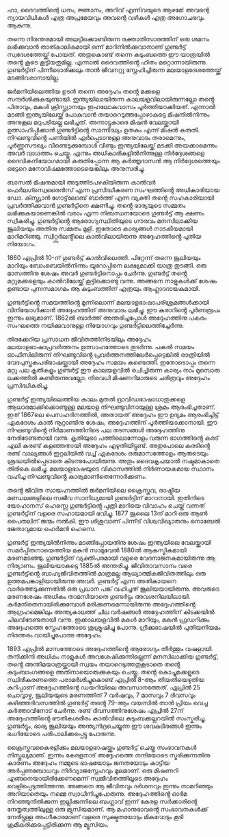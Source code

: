 ഹാ, ദൈവത്തിന്റെ ധനം, ജ്ഞാനം, അറിവ് എന്നിവയുടെ ആഴമേ! അവന്റെ ന്യായവിധികൾ എത്ര അപ്രമേയവും അവന്റെ വഴികൾ എത്ര അഗോചരവും ആകുന്നു.

തന്നെ നിരന്തരമായി അലട്ടിക്കൊണ്ടിരുന്ന രക്താതിസാരത്തിന് ഒരു ശമനം ലഭിക്കുവാൻ താത്കാലികമായി ഒന്ന് മാറിനിൽക്കുവാനാണ് ഗുണ്ടർട്ട് സ്വദേശത്തേയ്ക്ക് പോയത്. അതുകൊണ്ട് തന്നെ കുടുംബത്തെ ഈ യാത്രയിൽ തൻ്റെ കൂടെ കൂട്ടിയതുമില്ല. എന്നാൽ ദൈവത്തിൻ്റെ ഹിതം മറ്റൊന്നായിരുന്നു. ഗുണ്ടർട്ടിന് പിന്നീടൊരിക്കലും താൻ ജീവനറ്റു സ്നേഹിച്ചിരുന്ന മലയാളദേശത്തേയ്ക്ക് മടങ്ങിവരാനായില്ല.  

ജർമനിയിലെത്തിയ ഉടൻ തന്നെ അദ്ദേഹം തൻ്റെ മക്കളെ സന്ദർശിക്കുകയുണ്ടായി. ഇന്ത്യയിലായിരുന്ന കാലയളവിലായിരുന്നല്ലോ തൻ്റെ പിതാവും, മകൾ ക്രിസ്ത്യാനയും ഇഹലോകവാസം പൂർത്തിയാക്കിയത്. എന്നാൽ മടങ്ങി ഇന്ത്യയിലേയ്ക്ക് പോകുവാൻ തയാറെടുത്തപ്പോഴാകട്ടെ മിഷനിൽനിന്നും അനുകൂല മറുപടിയല്ല ലഭിച്ചത്. അന്നാട്ടുകാരെ മിഷൻ വേലയ്ക്കായി ഉത്സാഹിപ്പിക്കാൻ ഗുണ്ടർട്ടിൻ്റെ സാന്നിദ്ധ്യം ഉതകും എന്ന് മിഷൻ കരുതി. നിഘണ്ടുവിൻ്റെ പണിയിൽ ഏർപ്പെടാനുള്ള അനുവാദം തരാമെന്നും, പൂർണ്ണസൗഖ്യം വീണ്ടെടുക്കുമ്പോൾ വീണ്ടും ഇന്ത്യയിലേയ്ക്ക് മടക്കി അയക്കാമെന്നും അവർ വാഗ്ദത്തം ചെയ്തു. എന്നും അധികാരികളിൽനിന്നുള്ള നിർദ്ദേശങ്ങളെ ദൈവികനിയോഗമായി കരുതിപ്പോന്ന ആ കർത്തൃദാസൻ ആ നിർദ്ദേശത്തെയും ഒട്ടേറെ മനോവിഷമത്തോടെയെങ്കിലും അനുസരിച്ചു. 

ബാസൽ മിഷനുമായി അടുത്തിടപഴകിയിരുന്ന കാൽവർ ഫെർലഗ്സ്വെരൈൻസ് എന്ന പ്രസിദ്ധീകരണ സംഘത്തിൻ്റെ അധികാരിയായ ഡോ. കിസ്ത്യാൻ ഗോട്ട്‌ലോബ് ബാർത്ത് എന്ന വ്യക്തി തൻ്റെ സഹകാരിയായി പ്രവർത്തിക്കുവാൻ ഗുണ്ടർട്ടിനെ ക്ഷണിച്ചു. തൻ്റെ ഭാര്യയുടെ സമ്മതം ലഭിക്കുകയാണെങ്കിൽ വരാം എന്ന നിബന്ധനയോടെ ഗുണ്ടർട്ട് ആ ക്ഷണം സ്വീകരിച്ചു. ഗുണ്ടർട്ടിൻ്റെ ആരോഗ്യസ്ഥിതിയുടെ ഗൗരവം മനസിലാക്കിയ ജൂലിയയും അതിനു സമ്മതം മൂളി. ഇതോടെ കാര്യങ്ങൾ നാടകീയമായി മാറിമറിഞ്ഞു. സ്വിറ്റ്സർലൻ്റിലെ കാൽവിലായിരുന്നു അദ്ദേഹത്തിൻ്റെ പുതിയ നിയോഗം. 

1860 ഏപ്രിൽ 10-ന് ഗുണ്ടർട്ട് കാൽവിലെത്തി. പിറ്റേന്ന് തന്നെ ജൂലിയയും മാറിയും ബോംബെയിൽനിന്നും യൂറോപ്പിനെ ലക്ഷ്യമാക്കി യാത്ര തുടങ്ങി. ഒരു മാസത്തിനു ശേഷം അവർ ഗുണ്ടർട്ടിനൊപ്പം ചേർന്നു. ഗുണ്ടർട്ട് തൻ്റെ മറ്റുമക്കളെയും കാൽവിലേയ്ക്ക് കൂട്ടിക്കൊണ്ടു വന്നു. അങ്ങനെ നാളുകൾക്ക് ശേഷം ഉണ്ടായ പുനഃസമാഗമം ആ കുടുംബത്തിന് എത്രയും ആഹ്ലാദദായകമായി. 

ഗുണ്ടർട്ടിൻ്റെ സമയത്തിൻ്റെ മൂന്നിലൊന്ന് മലയാളഭാഷാപരിശ്രമങ്ങൾക്കായി വിനിയോഗിക്കാൻ അദ്ദേഹത്തിന് അനുവാദം ലഭിച്ചു. ഈ കരാറിൻ്റെ പൂർണരൂപം ഇന്നും ലഭ്യമാണ്. 1862ൽ ബാർത്ത് അന്തരിച്ചപ്പോൾ അദ്ദേഹത്തിനു പകരം സംഘത്തെ നയിക്കുവാനുള്ള നിയോഗവും ഗുണ്ടർട്ടിലെത്തിച്ചേർന്നു. 

തിരക്കേറിയ പ്രസാധന ജീവിതത്തിനിടയിലും അദ്ദേഹം മലയാളഭാഷാപ്രവർത്തനം ഉത്സാഹത്തോടെ തുടർന്നു. പകൽ സമയം ഓഫീസിലിരുന്ന് നിഘണ്ടുവിൻ്റെ പ്രവർത്തനത്തിലേർപ്പെട്ടെങ്കിൽ രാത്രിയിൽ വേദപുസ്തകപരിഭാഷയ്ക്കായി അദ്ദേഹം സമയം കണ്ടെത്തി. ഇതോടൊപ്പം തന്നെ മറ്റു പല കൃതികളും ഗുണ്ടർട്ട് ഈ കാലയളവിൽ രചിച്ചിരുന്ന കാര്യം നാം മുമ്പൊരു ലക്കത്തിൽ കണ്ടിരുന്നുവല്ലോ. നിരവധി മിഷണറിമാരുടെ ചരിത്രവും അദ്ദേഹം പ്രസിദ്ധീകരിച്ചു.

ഗുണ്ടർട്ട് ഇന്ത്യയിലെത്തിയ കാലം മുതൽ ദ്രാവിഡഭാഷാധാതുക്കളെ ആധാരമാക്കിക്കൊണ്ടുള്ള മലയാള നിഘണ്ടുവിനായുള്ള ശ്രമം ആരംഭിച്ചതാണ്. ഇത് 1867ലെ പെസഹദിനത്തിൽ, അതായത് അദ്ദേഹം ഈ ഉദ്യമം ആരംഭിച്ചിട്ട് ഏകദേശം കാൽ നൂറ്റാണ്ടിനു ശേഷം, അദ്ദേഹത്തിന് പൂർത്തിയാക്കാനായി. ഈ നിഘണ്ടുവിൻ്റെ നിർമാണത്തിനിടെ പല തടസങ്ങൾ അദ്ദേഹത്തിനു നേരിടേണ്ടതായി വന്നു. കൃതിയുടെ പത്തിലൊന്നോളം വരുന്ന ഭാഗത്തിൻ്റെ കരട് എലി കരണ്ട് കളഞ്ഞതായി അദ്ദേഹം എഴുതിയിട്ടുണ്ട്. അതുപോലെ കരടിൻ്റെ രണ്ട് വാല്യങ്ങൾ ഇറ്റലിയിൽ വച്ച് ഏകദേശം ഒരുമാസത്തോളം ആരുടെയും ശ്രദ്ധയിൽപ്പെടാതെ കിടന്നുപോയിരുന്നു. അതും ദൈവകൃപയാൽ നഷ്ടമാകാതെ തിരികെ ലഭിച്ചു. മലയാളഭാഷയുടെ വികാസത്തിൽ നിർണായകമായ സ്ഥാനം വഹിച്ച നിഘണ്ടുവിൻ്റെ കാര്യമാണിതെന്നോർക്കണം. 

തൻ്റെ ജീവിത സായഹ്നത്തിൽ ജർമനിയിലെ ക്രൈസ്തവ, രാഷ്ട്രീയ മണ്ഡലങ്ങളിലെ സജീവ സാനിധ്യമായി ഗുണ്ടർട്ടിന് മാറാനായി. ഇതിനിടെ യോഹാനസ് ഹെസ്സെ ഗുണ്ടർട്ടിൻ്റെ പുത്രി മാറിയെ വിവാഹം ചെയ്ത് വന്നത് ഗുണ്ടർട്ടിന് വളരെ സഹായമായി ഭവിച്ചു. 1877 ജൂലൈ 13ന് മാറി ഒരു ആൺ പൈതലിന് ജന്മം നൽകി. ഈ ശിശുവാണ് പിന്നീട് വിശ്വവിഖ്യാതനും നൊബേൽ ജേതാവുമായ ഹെർമൻ ഹെസെ. 

ഗുണ്ടർട്ട് ഇന്ത്യയിൽനിന്നും മടങ്ങിപ്പോയതിനു ശേഷം ഇന്ത്യയിലെ വേലയ്ക്കായി സമർപ്പിതനായെത്തിയ  മകൻ സാമുവേൽ 1880ൽ ആകസ്മികമായി മരണമടഞ്ഞു. ഗുണ്ടർട്ടിന് വ്യക്തിപരമായി വളരെ വേദനാജനകമായിരുന്നു ആ നിര്യാണം. ജൂലിയയാകട്ടെ 1885ൽ അന്തരിച്ചു. ജീവിതാവസാനം വരെ ഗുണ്ടർട്ടിൻ്റെ ബാഹ്യജീവിതത്തിൽ മാത്രമല്ല ആധ്യാത്മികജീവിതത്തിലും ഒരു ഉത്തമപങ്കാളിയായിരുന്നു അവർ. ഗുണ്ടർട്ട് എന്ന അതികായനെ വാർത്തെടുക്കുന്നതിൽ ഒരു പ്രധാന പങ്ക് വഹിച്ചത് ജൂലിയയായിരുന്നു. അവരുടെ മരണശേഷം അധികം താമസിയാതെ ഗുണ്ടർട്ടും അവശനിലയിലായി. കർമനിരതനായിരിക്കുമ്പോൾ മരിക്കണമെന്നായിരുന്നു അദ്ദേഹത്തിൻ്റെ ആഗ്രഹമെങ്കിലും അന്ത്യകാലത്ത് ചില വർഷങ്ങൾ അദ്ദേഹത്തിന് കിടക്കയിൽ ചിലവിടേണ്ടതായി വന്നു. ഇക്കാലയളവിൽ മകൾ മാറിയും, മകൻ ഫ്രഡറിക്കും അദ്ദേഹത്തെ സ്നേഹത്തോടെ ശുശ്രൂഷിച്ചു പോന്നു. ഗ്രീക്കുഭാഷയിൽ പുതിയനിയമം നിരന്തരം വായിച്ചുപോന്നു അദ്ദേഹം. 

1893 ഏപ്രിൽ മാസത്തോടെ അദ്ദേഹത്തിൻ്റെ ആരോഗ്യം തീർത്തും വഷളായി. തനിക്കിനി അധികം നാളുകൾ അവശേഷിക്കുന്നില്ലെന്ന് മനസിലാക്കിയ ഗുണ്ടർട്ട്, തൻ്റെ അന്തിമയാത്രയ്ക്കായി സ്വയം തയാറെടുത്തതുകൂടാതെ തൻ്റെ കുടുംബാംഗങ്ങളെ അതിനായൊരുക്കുകയും ചെയ്തു. തൻ്റെ കൊച്ചുമക്കളുടെ സ്ഥിരീകരണത്തെ പരാമർശിച്ചുകൊണ്ട് ഏപ്രിൽ 8-ആം തിയതിയെഴുതിയ കുറിപ്പാണ് അദ്ദേഹത്തിൻ്റെ ഡയറിയിലെ അവസാനത്തേത്. ഏപ്രിൽ 25 ചൊവ്വാഴ്ച, ജൂലിയയുടെ മരണത്തിന് 7 വർഷവും, 7 മാസവും 7 ദിവസവും കഴിഞ്ഞദിവസത്തിൽ ഗുണ്ടർട്ട് തൻ്റെ 79-ആം വയസിൽ താൻ പ്രിയം വെച്ച കർത്താവിനോട് ചേർന്നു. രണ്ട് ദിവസത്തിനുശേഷം ഏപ്രിൽ 27ന് അദ്ദേഹത്തിൻ്റെ ഭൗതികശരീരം കാൽവിലെ കുടുംബക്കല്ലറയിൽ സംസ്കരിച്ചു. ഗുണ്ടർട്ടും, ഭാര്യ ജൂലിയയും അന്ത്യനിദ്രചെയ്യുന്ന ഈ ശവകുടീരങ്ങൾ ഇന്നും ഭംഗിയോടെ പരിപാലിക്കപ്പെട്ടു പോരുന്നു.

ക്രൈസ്തവകൈരളിക്കും മലയാളഭാഷയ്ക്കും ഗുണ്ടർട്ട് ചെയ്ത സംഭാവനകൾ നിസ്തുല്യമാണ്. ഇന്നും കേരളനാട് അദ്ദേഹത്തെ നന്ദിയോടെ സ്മരിക്കുന്നതിനു കാരണം അദ്ദേഹം നമ്മുടെ ഭാഷയോടും ജനതയോടും കാട്ടിയ അർപ്പണബോധവും നിർവ്യാജസ്നേഹവും മൂലമാണ്. ഒരു മിഷണറി എങ്ങനെയായിരിക്കേണമെന്ന് സ്വജീവിതത്തിലൂടെ അദ്ദേഹം വെളിപ്പെടുത്തിത്തന്നു. അങ്ങനെ ആ ജീവിതവും ദർശനവും ഇന്നും  നാമറിഞ്ഞും അറിയാതെയും നമ്മെ സ്വാധീനിച്ചുപോരുന്നു. അദ്ദേഹത്തിൻ്റെ ഓർമ നിറഞ്ഞുനിൽക്കുന്ന ഇല്ലിക്കുന്നിലെ ബംഗ്ലാവ് ഇന്ന് കേരള സർക്കാരിൻ്റെ നേതൃത്വത്തിലുള്ള ഒരു മ്യുസിയമാണ്. ആ മഹാനുഭാവൻ്റെ സംഭാവനകൾക്ക് നേരിട്ടുള്ള അംഗീകാരമാണ് വളരെ സുക്ഷ്മതയോടും മികവോടും കൂടി ക്രമീകരിക്കപ്പെട്ടിരിക്കുന്ന ആ മ്യൂസിയം.



